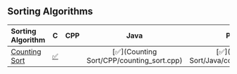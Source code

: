 ## Sorting Algorithms


| Sorting Algorithm | C | CPP | Java | Python | JavaScript | C# | Golang | Ruby | Rust |
|:--------------|:----------------:|:----------------:|:----------------:|:-----------------:|:-----------------:|:-----------------:|:-----------------:|:-----------------:|:-----------------:|
|[Counting Sort](https://en.wikipedia.org/wiki/Counting_sort) | [:white_check_mark:](Counting%20Sort/C/Counting_sort.c) | | [:white_check_mark:](Counting Sort/CPP/counting_sort.cpp) | [:white_check_mark:](Counting Sort/Java/counting_sort.java) | [:white_check_mark:](Counting Sort/Python/counting_sort.py) | [:white_check_mark:](Counting Sort/Javascript/counting_sort.js) | | [:white_check_mark:](Counting Sort/Golang/count_sort.go) | [:white_check_mark:](Counting Sort/Ruby/countSort.rb) | [:white_check_mark:](Counting Sort/Rust/counting-sort.rs) | 

